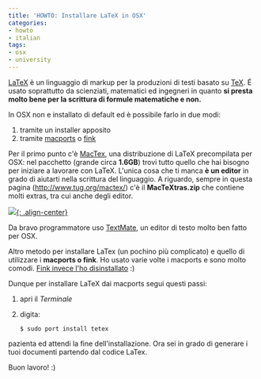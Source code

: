 ```yaml
---
title: 'HOWTO: Installare LaTeX in OSX'
categories:
- howto
- italian
tags:
- osx
- university
---
```

[LaTeX](http://www.latex-project.org/) è un linguaggio di markup per la
produzioni di testi basato su [TeX](http://en.wikipedia.org/wiki/TeX). É usato
soprattutto da scienziati, matematici ed ingegneri in quanto **si presta molto
bene per la scrittura di formule matematiche e non.**

In OSX non e installato di default ed è possibile farlo in due modi:

  1. tramite un installer apposito
  2. tramite [macports](http://www.macports.org/) o [fink](http://www.finkproject.org/)
  
Per il primo punto c'è [MacTex](http://www.tug.org/mactex/), una distribuzione
di LaTeX precompilata per OSX: nel pacchetto (grande circa **1.6GB**) trovi
tutto quello che hai bisogno per iniziare a lavorare con LaTeX. L'unica cosa
che ti manca **è un editor** in grado di aiutarti nella scrittura del
linguaggio. A riguardo, sempre in questa pagina (<http://www.tug.org/mactex/>)
c'è il **MacTeXtras.zip** che contiene molti extras, tra cui anche degli
editor.

[![]({{site.url}}/assets/images/latex.png){: .align-center}]({{site.url}}/assets/images/latex.png)

Da bravo programmatore uso [TextMate](http://macromates.com/), un editor di
testo molto ben fatto per OSX.

Altro metodo per installare LaTex (un pochino più complicato) e quello di
utilizzare i **macports o fink**. Ho usato varie volte i
macports e sono molto comodi. [Fink invece
l'ho disinstallato]({{site.url}}/2010/09/24/howto-disinstallare-fink-in-osx/) :)

Dunque per installare LaTeX dai macports segui questi passi:

  1. apri il _Terminale_
  2. digita:
     
     ```
     $ sudo port install tetex
     ```

pazienta ed attendi la fine dell'installazione. Ora sei in grado di generare i
tuoi documenti partendo dal codice LaTex.

Buon lavoro! :)
